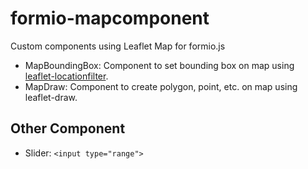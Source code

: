 # formio-mapcomponent
Custom components using Leaflet Map for formio.js

* MapBoundingBox: Component to set bounding box on map using [leaflet-locationfilter](https://github.com/deton/leaflet-locationfilter).
* MapDraw: Component to create polygon, point, etc. on map using leaflet-draw.

## Other Component
* Slider: `<input type="range">`
